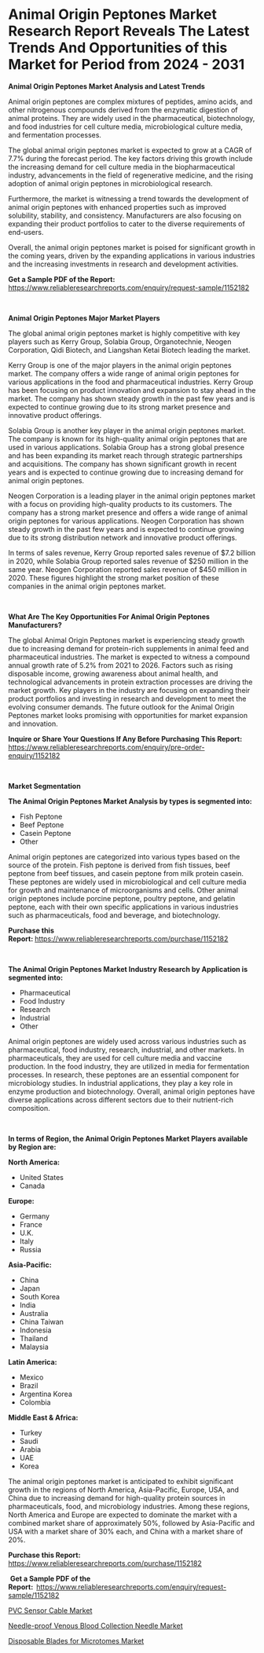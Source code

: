 <p><h1>Animal Origin Peptones Market Research Report Reveals The Latest Trends And Opportunities of this Market for Period from 2024 - 2031</h1></p><p><strong>Animal Origin Peptones Market Analysis and Latest Trends</strong></p>
<p><p>Animal origin peptones are complex mixtures of peptides, amino acids, and other nitrogenous compounds derived from the enzymatic digestion of animal proteins. They are widely used in the pharmaceutical, biotechnology, and food industries for cell culture media, microbiological culture media, and fermentation processes.</p><p>The global animal origin peptones market is expected to grow at a CAGR of 7.7% during the forecast period. The key factors driving this growth include the increasing demand for cell culture media in the biopharmaceutical industry, advancements in the field of regenerative medicine, and the rising adoption of animal origin peptones in microbiological research.</p><p>Furthermore, the market is witnessing a trend towards the development of animal origin peptones with enhanced properties such as improved solubility, stability, and consistency. Manufacturers are also focusing on expanding their product portfolios to cater to the diverse requirements of end-users.</p><p>Overall, the animal origin peptones market is poised for significant growth in the coming years, driven by the expanding applications in various industries and the increasing investments in research and development activities.</p></p>
<p><strong>Get a Sample PDF of the Report:&nbsp;</strong> <a href="https://www.reliableresearchreports.com/enquiry/request-sample/1152182">https://www.reliableresearchreports.com/enquiry/request-sample/1152182</a></p>
<p>&nbsp;</p>
<p><strong>Animal Origin Peptones Major Market Players</strong></p>
<p><p>The global animal origin peptones market is highly competitive with key players such as Kerry Group, Solabia Group, Organotechnie, Neogen Corporation, Qidi Biotech, and Liangshan Ketai Biotech leading the market. </p><p>Kerry Group is one of the major players in the animal origin peptones market. The company offers a wide range of animal origin peptones for various applications in the food and pharmaceutical industries. Kerry Group has been focusing on product innovation and expansion to stay ahead in the market. The company has shown steady growth in the past few years and is expected to continue growing due to its strong market presence and innovative product offerings.</p><p>Solabia Group is another key player in the animal origin peptones market. The company is known for its high-quality animal origin peptones that are used in various applications. Solabia Group has a strong global presence and has been expanding its market reach through strategic partnerships and acquisitions. The company has shown significant growth in recent years and is expected to continue growing due to increasing demand for animal origin peptones.</p><p>Neogen Corporation is a leading player in the animal origin peptones market with a focus on providing high-quality products to its customers. The company has a strong market presence and offers a wide range of animal origin peptones for various applications. Neogen Corporation has shown steady growth in the past few years and is expected to continue growing due to its strong distribution network and innovative product offerings.</p><p>In terms of sales revenue, Kerry Group reported sales revenue of $7.2 billion in 2020, while Solabia Group reported sales revenue of $250 million in the same year. Neogen Corporation reported sales revenue of $450 million in 2020. These figures highlight the strong market position of these companies in the animal origin peptones market.</p></p>
<p>&nbsp;</p>
<p><strong>What Are The Key Opportunities For Animal Origin Peptones Manufacturers?</strong></p>
<p><p>The global Animal Origin Peptones market is experiencing steady growth due to increasing demand for protein-rich supplements in animal feed and pharmaceutical industries. The market is expected to witness a compound annual growth rate of 5.2% from 2021 to 2026. Factors such as rising disposable income, growing awareness about animal health, and technological advancements in protein extraction processes are driving the market growth. Key players in the industry are focusing on expanding their product portfolios and investing in research and development to meet the evolving consumer demands. The future outlook for the Animal Origin Peptones market looks promising with opportunities for market expansion and innovation.</p></p>
<p><strong>Inquire or Share Your Questions If Any Before Purchasing This Report:</strong> <a href="https://www.reliableresearchreports.com/enquiry/pre-order-enquiry/1152182">https://www.reliableresearchreports.com/enquiry/pre-order-enquiry/1152182</a></p>
<p>&nbsp;</p>
<p><strong>Market Segmentation</strong></p>
<p><strong>The Animal Origin Peptones Market Analysis by types is segmented into:</strong></p>
<p><ul><li>Fish Peptone</li><li>Beef Peptone</li><li>Casein Peptone</li><li>Other</li></ul></p>
<p><p>Animal origin peptones are categorized into various types based on the source of the protein. Fish peptone is derived from fish tissues, beef peptone from beef tissues, and casein peptone from milk protein casein. These peptones are widely used in microbiological and cell culture media for growth and maintenance of microorganisms and cells. Other animal origin peptones include porcine peptone, poultry peptone, and gelatin peptone, each with their own specific applications in various industries such as pharmaceuticals, food and beverage, and biotechnology.</p></p>
<p><strong>Purchase this Report:&nbsp;</strong><a href="https://www.reliableresearchreports.com/purchase/1152182">https://www.reliableresearchreports.com/purchase/1152182</a></p>
<p>&nbsp;</p>
<p><strong>The Animal Origin Peptones Market Industry Research by Application is segmented into:</strong></p>
<p><ul><li>Pharmaceutical</li><li>Food Industry</li><li>Research</li><li>Industrial</li><li>Other</li></ul></p>
<p><p>Animal origin peptones are widely used across various industries such as pharmaceutical, food industry, research, industrial, and other markets. In pharmaceuticals, they are used for cell culture media and vaccine production. In the food industry, they are utilized in media for fermentation processes. In research, these peptones are an essential component for microbiology studies. In industrial applications, they play a key role in enzyme production and biotechnology. Overall, animal origin peptones have diverse applications across different sectors due to their nutrient-rich composition.</p></p>
<p>&nbsp;</p>
<p><strong>In terms of Region, the Animal Origin Peptones Market Players available by Region are:</strong></p>
<p>
    <p> <strong> North America: </strong>
        <ul>
            <li>United States</li>
            <li>Canada</li>
        </ul>
        </p> 
    <p> <strong> Europe: </strong>
        <ul>
            <li>Germany</li>
            <li>France</li>
            <li>U.K.</li>
            <li>Italy</li>
            <li>Russia</li>
        </ul>
        </p> 
    <p> <strong> Asia-Pacific: </strong>
        <ul>
            <li>China</li>
            <li>Japan</li>
            <li>South Korea</li>
            <li>India</li>
            <li>Australia</li>
            <li>China Taiwan</li>
            <li>Indonesia</li>
            <li>Thailand</li>
            <li>Malaysia</li>
        </ul>
        </p> 
    <p> <strong> Latin America: </strong>
        <ul>
            <li>Mexico</li>
            <li>Brazil</li>
            <li>Argentina Korea</li>
            <li>Colombia</li>
        </ul>
        </p> 
    <p> <strong> Middle East & Africa: </strong>
        <ul>
            <li>Turkey</li>
            <li>Saudi</li>
            <li>Arabia</li>
            <li>UAE</li>
            <li>Korea</li>
        </ul>
    </p>
    </p>
<p><p>The animal origin peptones market is anticipated to exhibit significant growth in the regions of North America, Asia-Pacific, Europe, USA, and China due to increasing demand for high-quality protein sources in pharmaceuticals, food, and microbiology industries. Among these regions, North America and Europe are expected to dominate the market with a combined market share of approximately 50%, followed by Asia-Pacific and USA with a market share of 30% each, and China with a market share of 20%.</p></p>
<p><strong>Purchase this Report: </strong><a href="https://www.reliableresearchreports.com/purchase/1152182">https://www.reliableresearchreports.com/purchase/1152182</a></p>
<p>&nbsp;<strong>Get a Sample PDF of the Report:&nbsp;&nbsp;</strong><a href="https://www.reliableresearchreports.com/enquiry/request-sample/1152182">https://www.reliableresearchreports.com/enquiry/request-sample/1152182</a></p>
<p><strong></strong></p>
<p><p><a href="https://github.com/suaretopek9/Market-Research-Report-List-1/blob/main/pvc-sensor-cable-market.md">PVC Sensor Cable Market</a></p><p><a href="https://github.com/dringals/Market-Research-Report-List-3/blob/main/needle-proof-venous-blood-collection-needle-market.md">Needle-proof Venous Blood Collection Needle Market</a></p><p><a href="https://github.com/mharielmesa/Market-Research-Report-List-2/blob/main/disposable-blades-for-microtomes-market.md">Disposable Blades for Microtomes Market</a></p></p>